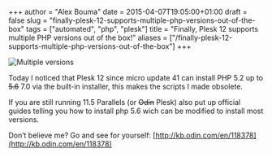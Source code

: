 +++
author = "Alex Bouma"
date = 2015-04-07T19:05:00+01:00
draft = false
slug = "finally-plesk-12-supports-multiple-php-versions-out-of-the-box"
tags = ["automated", "php", "plesk"]
title = "Finally, Plesk 12 supports multiple PHP versions out of the box!"
aliases = ["/finally-plesk-12-supports-multiple-php-versions-out-of-the-box"]
+++

![Multiple versions](/img/ghost/Screen-Shot-2015-04-07-at-22-05-26.jpg)

Today I noticed that Plesk 12 since micro update 41 can install PHP 5.2 up to ~~5.6~~ 7.0 via the built-in installer, this makes the scripts I made obsolete.

If you are still running 11.5 Parallels (or ~~Odin~~ Plesk) also put up official guides telling you how to install php 5.6 wich can be modified to install most versions.

Don’t believe me? Go and see for yourself: [http://kb.odin.com/en/118378](http://kb.odin.com/en/118378)
